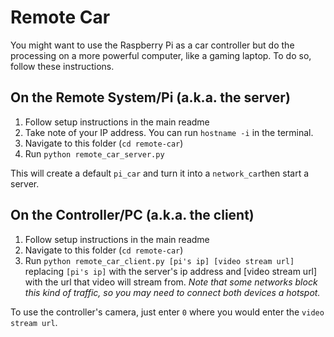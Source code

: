 # Remote Car
You might want to use the Raspberry Pi as a car controller but do the processing on a more powerful computer, like a gaming laptop. To do so, follow these instructions.

## On the Remote System/Pi (a.k.a. the server)
1. Follow setup instructions in the main readme
2. Take note of your IP address. You can run `hostname -i` in the terminal.
3. Navigate to this folder (`cd remote-car`)
4. Run `python remote_car_server.py`

This will create a default `pi_car` and turn it into a `network_car`then start a server. 

## On the Controller/PC (a.k.a. the client)
1. Follow setup instructions in the main readme
2. Navigate to this folder (`cd remote-car`)
3. Run `python remote_car_client.py [pi's ip] [video stream url]` replacing `[pi's ip]` with the server's ip address and [video stream url] with the url that video will stream from. 
_Note that some networks block this kind of traffic, so you may need to connect both devices a hotspot._

To use the controller's camera, just enter `0` where you would enter the `video stream url`. 